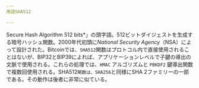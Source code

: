 ```yaml
---
用語SHA512

---
```

Secure Hash Algorithm 512 bits*」の頭字語。512ビットダイジェストを生成する暗号ハッシュ関数。2000年代初頭に*National Security Agency*（NSA）によって設計された。Bitcoinでは、`SHA512`関数はプロトコル内で直接使用されることはないが、BIP32とBIP39によれば、アプリケーションレベルで子鍵の導出の文脈で使用される。これらの処理では、`HMAC` アルゴリズムと `PBKDF2` 鍵導出関数で複数回使用される。SHA512`関数は、SHA256`と同様にSHA 2ファミリーの一部である。その動作は後者に非常に似ている。